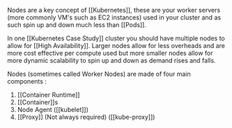 Nodes are a key concept of [[Kubernetes]], these are your worker servers (more commonly VM's such as EC2 instances) used in your cluster and as such spin up and down much less than [[Pods]].

In one [[Kubernetes Case Study]] cluster you should have multiple nodes to allow for [[High Availability]]. Larger nodes allow for less overheads and are more cost effective per compute used but more smaller nodes allow for more dynamic scalability to spin up and down as demand rises and falls.

Nodes (sometimes called Worker Nodes) are made of four main components :
1. [[Container Runtime]]
2. [[Container]]s
3. Node Agent ([[kubelet]])
4. [[Proxy]] (Not always required) ([[kube-proxy]])